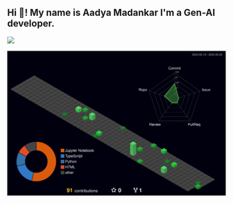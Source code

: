 ## Hi 👋! My name is Aadya Madankar I'm a Gen-AI developer.<br>
[![](https://visitcount.itsvg.in/api?id=Aadya-Madankar&icon=5&color=13)](https://visitcount.itsvg.in)

<!-- Proudly created with GPRM ( https://gprm.itsvg.in ) -->
![](./profile-3d-contrib/profile-night-green.svg)
